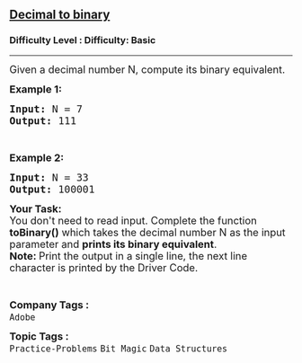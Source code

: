 <h2><a href="https://www.geeksforgeeks.org/problems/decimal-to-binary-1587115620/1">Decimal to binary</a></h2><h3>Difficulty Level : Difficulty: Basic</h3><hr><div class="problems_problem_content__Xm_eO"><p><span style="font-size: 18px;">Given a decimal number N, compute its binary equivalent.</span></p>
<p><strong><span style="font-size: 18px;">Example 1:</span></strong></p>
<pre><span style="font-size: 18px;"><strong>Input:</strong> N = 7
<strong>Output:</strong> 111</span></pre>
<p>&nbsp;</p>
<p><strong><span style="font-size: 18px;">Example 2:</span></strong></p>
<pre><span style="font-size: 18px;"><strong>Input:</strong> N = 33
<strong>Output: </strong>100001</span>
</pre>
<p><strong><span style="font-size: 18px;">Your Task:</span></strong><br><span style="font-size: 18px;">You don't need to read input. Complete the function <strong>toBinary()</strong> which takes the decimal number N as the input parameter and <strong>prints&nbsp;its binary equivalent</strong>.<br><strong>Note: </strong>Print the output in a single line, the next line character is printed by the Driver Code.</span></p>
<p>&nbsp;</p></div><p><span style=font-size:18px><strong>Company Tags : </strong><br><code>Adobe</code>&nbsp;<br><p><span style=font-size:18px><strong>Topic Tags : </strong><br><code>Practice-Problems</code>&nbsp;<code>Bit Magic</code>&nbsp;<code>Data Structures</code>&nbsp;